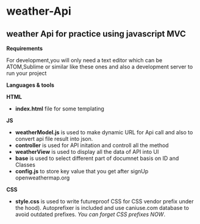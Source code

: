 # weather-Api 
## weather Api for practice using javascript MVC

**Requirements**

For development,you will only need a text editor which can be ATOM,Sublime or similar like these ones and also a development server to run your project

**Languages & tools**

**HTML**

- **index.html** file for some templating

**JS**

- **weatherModel.js**  is used to make dynamic URL for Api call and also to convert api file result into json.
- **controller** is used for API initation and controll all the method
- **weatherView** is used to display all the data of API into UI 
- **base** is used to select different part of documnet basis on ID and Classes
- **config.js** to store key value that you get after signUp openweathermap.org

**CSS**

- **style.css** is used to write futureproof CSS for CSS vendor prefix under the hood).
Autoprefixer is included and use caniuse.com database to avoid outdated prefixes. *You can forget CSS prefixes NOW*.
